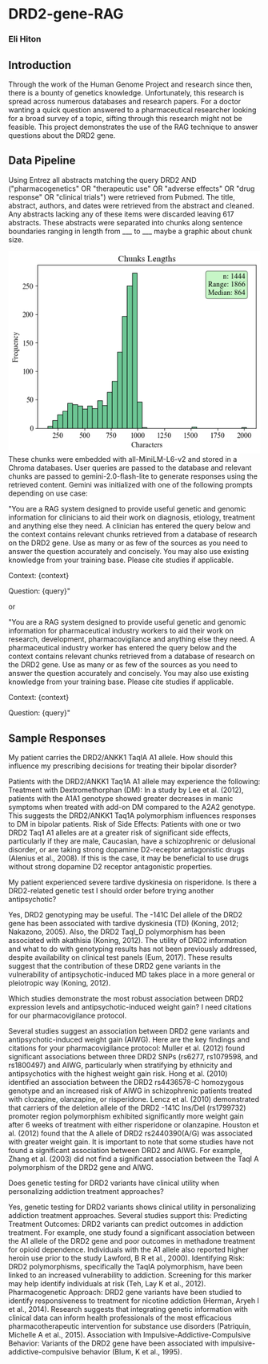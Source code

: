 # DRD2-gene-RAG
### Eli Hiton

## Introduction
Through the work of the Human Genome Project and research since then, there is a bounty of genetics knowledge. Unfortunately, this research is spread across numerous databases and research papers. For a doctor wanting a quick question answered to a pharmaceutical researcher looking for a broad survey of a topic, sifting through this research might not be feasible. This project demonstrates the use of the RAG technique to answer questions about the DRD2 gene.

## Data Pipeline
Using Entrez all abstracts matching the query DRD2 AND ("pharmacogenetics" OR "therapeutic use" OR "adverse effects" OR "drug response" OR "clinical trials") were retrieved from Pubmed. The title, abstract, authors, and dates were retrieved from the abstract and cleaned. Any abstracts lacking any of these items were discarded leaving 617 abstracts. These abstracts were separated into chunks along sentence boundaries ranging in length from ___ to ___ maybe a graphic about chunk size. 

![Chunk Length Histogram](https://github.com/elihiton/DRD2-gene-RAG/blob/main/chunk-length-histogram.png)
These chunks were embedded with all-MiniLM-L6-v2 and stored in a Chroma databases. User queries are passed to the database and relevant chunks are passed to gemini-2.0-flash-lite to generate responses using the retrieved content. Gemini was initialized with one of the following prompts depending on use case:

"You are a RAG system designed to provide useful genetic and genomic information for clinicians to aid their work on
diagnosis, etiology, treatment and anything else they need.
A clinician has entered the query below and the context contains relevant chunks retrieved from a database of research on the DRD2 gene. 
Use as many or as few of the sources as you need to answer the question accurately and concisely. You may also use existing knowledge from your training base.
Please cite studies if applicable.

Context: {context}

Question: {query}"

or

"You are a RAG system designed to provide useful genetic and genomic information for pharmaceutical industry workers to aid their work on
research, development, pharmacovigilance and anything else they need.
A pharmaceutical industry worker has entered the query below and the context contains relevant chunks retrieved from a database of research on the DRD2 gene. 
Use as many or as few of the sources as you need to answer the question accurately and concisely. You may also use existing knowledge from your training base.
Please cite studies if applicable.

Context: {context}

Question: {query}"

## Sample Responses
My patient carries the DRD2/ANKK1 TaqIA A1 allele. How should this influence my prescribing decisions for treating their bipolar disorder?

Patients with the DRD2/ANKK1 Taq1A A1 allele may experience the following:
Treatment with Dextromethorphan (DM): In a study by Lee et al. (2012), patients with the A1A1 genotype showed greater decreases in manic symptoms when treated with add-on DM compared to the A2A2 genotype. This suggests the DRD2/ANKK1 Taq1A polymorphism influences responses to DM in bipolar patients.
Risk of Side Effects: Patients with one or two DRD2 Taq1 A1 alleles are at a greater risk of significant side effects, particularly if they are male, Caucasian, have a schizophrenic or delusional disorder, or are taking strong dopamine D2-receptor antagonistic drugs (Alenius et al., 2008). If this is the case, it may be beneficial to use drugs without strong dopamine D2 receptor antagonistic properties.

My patient experienced severe tardive dyskinesia on risperidone. Is there a DRD2-related genetic test I should order before trying another antipsychotic?

Yes, DRD2 genotyping may be useful. The -141C Del allele of the DRD2 gene has been associated with tardive dyskinesia (TD) (Koning, 2012; Nakazono, 2005). Also, the DRD2 TaqI_D polymorphism has been associated with akathisia (Koning, 2012). The utility of DRD2 information and what to do with genotyping results has not been previously addressed, despite availability on clinical test panels (Eum, 2017). These results suggest that the contribution of these DRD2 gene variants in the vulnerability of antipsychotic-induced MD takes place in a more general or pleiotropic way (Koning, 2012).

Which studies demonstrate the most robust association between DRD2 expression levels and antipsychotic-induced weight gain? I need citations for our pharmacovigilance protocol.

Several studies suggest an association between DRD2 gene variants and antipsychotic-induced weight gain (AIWG). Here are the key findings and citations for your pharmacovigilance protocol:
Muller et al. (2012) found significant associations between three DRD2 SNPs (rs6277, rs1079598, and rs1800497) and AIWG, particularly when stratifying by ethnicity and antipsychotics with the highest weight gain risk.
Hong et al. (2010) identified an association between the DRD2 rs4436578-C homozygous genotype and an increased risk of AIWG in schizophrenic patients treated with clozapine, olanzapine, or risperidone.
Lencz et al. (2010) demonstrated that carriers of the deletion allele of the DRD2 -141C Ins/Del (rs1799732) promoter region polymorphism exhibited significantly more weight gain after 6 weeks of treatment with either risperidone or olanzapine.
Houston et al. (2012) found that the A allele of DRD2 rs2440390(A/G) was associated with greater weight gain.
It is important to note that some studies have not found a significant association between DRD2 and AIWG. For example, Zhang et al. (2003) did not find a significant association between the TaqI A polymorphism of the DRD2 gene and AIWG.


Does genetic testing for DRD2 variants have clinical utility when personalizing addiction treatment approaches?

Yes, genetic testing for DRD2 variants shows clinical utility in personalizing addiction treatment approaches. Several studies support this:
Predicting Treatment Outcomes: DRD2 variants can predict outcomes in addiction treatment. For example, one study found a significant association between the A1 allele of the DRD2 gene and poor outcomes in methadone treatment for opioid dependence. Individuals with the A1 allele also reported higher heroin use prior to the study Lawford, B R et al., 2000).
Identifying Risk: DRD2 polymorphisms, specifically the TaqIA polymorphism, have been linked to an increased vulnerability to addiction. Screening for this marker may help identify individuals at risk (Teh, Lay K et al., 2012).
Pharmacogenetic Approach: DRD2 gene variants have been studied to identify responsiveness to treatment for nicotine addiction (Herman, Aryeh I et al., 2014). Research suggests that integrating genetic information with clinical data can inform health professionals of the most efficacious pharmacotherapeutic intervention for substance use disorders (Patriquin, Michelle A et al., 2015).
Association with Impulsive-Addictive-Compulsive Behavior: Variants of the DRD2 gene have been associated with impulsive-addictive-compulsive behavior (Blum, K et al., 1995).
